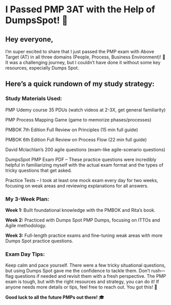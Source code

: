 # I Passed PMP 3AT with the Help of DumpsSpot! 🎉

## Hey everyone,

I’m super excited to share that I just passed the PMP exam with Above Target (AT) in all three domains (People, Process, Business Environment)! 🎯 It was a challenging journey, but I couldn’t have done it without some key resources, especially Dumps Spot.

## Here’s a quick rundown of my study strategy:

### Study Materials Used:

PMP Udemy course 35 PDUs (watch videos at 2-3X, get general familiarity)

PMP Process Mapping Game (game to memorize phases/processes)

PMBOK 7th Edition Full Review on Principles (15 min full guide)

PMBOK 6th Edition Full Review on Process Flow (22 min full guide)

David Mclachlan’s 200 agile questions (exam-like agile-scenario questions)

DumpsSpot PMP Exam PDF – These practice questions were incredibly helpful in familiarizing myself with the actual exam format and the types of tricky questions that get asked.

Practice Tests – I took at least one mock exam every day for two weeks, focusing on weak areas and reviewing explanations for all answers.

### My 3-Week Plan:
**Week 1:** Built foundational knowledge with the PMBOK and Rita’s book.

**Week 2:** Practiced with Dumps Spot PMP Dumps, focusing on ITTOs and Agile methodology.

**Week 3:** Full-length practice exams and fine-tuning weak areas with more Dumps Spot practice questions.

### Exam Day Tips:
Keep calm and pace yourself. There were a few tricky situational questions, but using Dumps Spot gave me the confidence to tackle them.
Don’t rush—flag questions if needed and revisit them with a fresh perspective.
The PMP exam is tough, but with the right resources and strategy, you can do it! If anyone needs more details or tips, feel free to reach out. You got this! 💪

**Good luck to all the future PMPs out there!** 🎓
